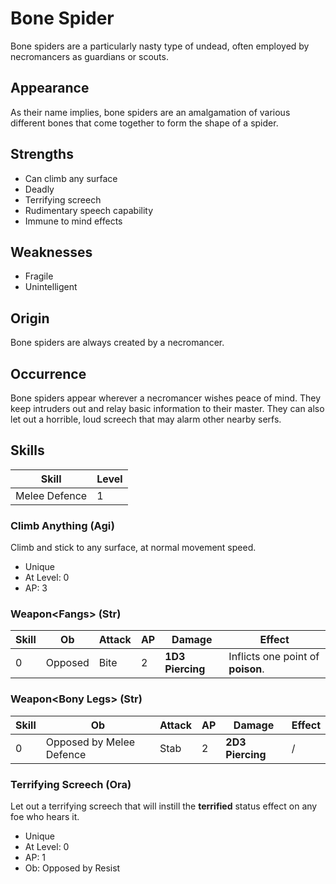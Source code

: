 # Bone Spider
Bone spiders are a particularly nasty type of undead, often employed by necromancers as guardians or scouts. 

## Appearance
As their name implies, bone spiders are an amalgamation of various different bones that come together to form the shape of a spider. 

## Strengths
* Can climb any surface
* Deadly
* Terrifying screech
* Rudimentary speech capability
* Immune to mind effects

## Weaknesses
* Fragile
* Unintelligent

## Origin
Bone spiders are always created by a necromancer. 

## Occurrence
Bone spiders appear wherever a necromancer wishes peace of mind. They keep intruders out and relay basic information to their master. They can also let out a horrible, loud screech that may alarm other nearby serfs. 

## Skills
| Skill                    | Level | 
| ------------------------ | ----- | 
| Melee Defence            | 1     | 

### Climb Anything (Agi)
Climb and stick to any surface, at normal movement speed. 

* Unique
* At Level: 0
* AP: 3

### Weapon\<Fangs\> (Str)

| Skill | **Ob**    | Attack                  | AP | Damage                | Effect |
| ----- | --------- | ----------------------- | -- | --------------------- | ------ |
| 0     | Opposed   | Bite                    | 2  | **1D3** **Piercing**  | Inflicts one point of **poison**. |

### Weapon\<Bony Legs\> (Str)

| Skill | **Ob**    | Attack                  | AP | Damage                | Effect |
| ----- | --------- | ----------------------- | -- | --------------------- | ------ |
| 0     | Opposed by Melee Defence| Stab      | 2  | **2D3** **Piercing**  | / |

### Terrifying Screech (Ora)
Let out a terrifying screech that will instill the **terrified** status effect on any foe who hears it.

* Unique
* At Level: 0
* AP: 1
* Ob: Opposed by Resist
